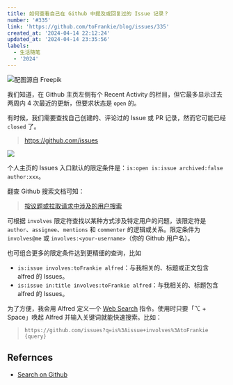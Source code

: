 ```yaml
---
title: 如何查看自己在 Github 中提及或回复过的 Issue 记录？
number: '#335'
link: 'https://github.com/toFrankie/blog/issues/335'
created_at: '2024-04-14 22:12:24'
updated_at: '2024-04-14 23:35:56'
labels:
  - 生活随笔
  - '2024'
---
```


![配图源自 Freepik](https://cdn.jsdelivr.net/gh/toFrankie/blog@main/images/2024/4/1713108869593.jpg)

我们知道，在 Github 主页左侧有个 Recent Activity 的栏目，但它最多显示过去两周内 4 次最近的更新，但要求状态是 `open` 的。

有时候，我们需要查找自己创建的、评论过的 Issue 或 PR 记录，然而它可能已经 `closed` 了。

> https://github.com/issues

![](https://cdn.jsdelivr.net/gh/toFrankie/blog@main/images/2024/4/1713103769217.png)

个人主页的 Issues 入口默认的限定条件是：`is:open is:issue archived:false author:xxx`。

翻查 Github 搜索文档可知：

> [按议题或拉取请求中涉及的用户搜索](https://docs.github.com/zh/search-github/searching-on-github/searching-issues-and-pull-requests#search-by-a-user-thats-involved-in-an-issue-or-pull-request)

可根据 `involves` 限定符查找以某种方式涉及特定用户的问题，该限定符是 `author`、`assignee`、`mentions` 和 `commenter` 的逻辑或关系。限定条件为 `involves@me` 或 `involves:<your-username>`（你的 Github 用户名）。

也可组合更多的限定条件达到更精细的查询，比如 

- `is:issue involves:toFrankie alfred`：与我相关的、标题或正文包含 alfred 的 Issues。
- `is:issue in:title involves:toFrankie alfred`：与我相关的、标题包含 alfred 的 Issues。

为了方便，我会用 Alfred 定义一个 [Web Search](https://www.alfredapp.com/help/features/web-search/) 指令。使用时只要「⌥ + Space」唤起 Alfred 并输入关键词就能快速搜索。比如：

> `https://github.com/issues?q=is%3Aissue+involves%3AtoFrankie {query}`

## Refernces

- [Search on Github](https://docs.github.com/zh/search-github)
